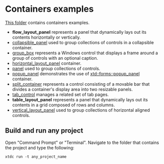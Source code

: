 # Containers examples

[This folder](.) contains containers examples.

* **flow_layout_panel** represents a panel that dynamically lays out its contents horizontally or vertically.
* [collapsible_panel](collapsible_panel/README.md) used to group collections of controls in a collapsible container.
* [group_box](group_box/README.md) represents a Windows control that displays a frame around a group of controls with an optional caption.
* [horizontal_layout_panel](horizontal_layout_panel/README.md) container.
* [panel](panel/README.md) used to group collections of controls.
* [popup_panel](popup_panel/README.md) demonstrates the use of [xtd::forms::popup_panel](https://gammasoft71.github.io/xtd/reference_guides/latest/classxtd_1_1forms_1_1popup__panel.html) container.
* [split_container](split_container/README.md) represents a control consisting of a movable bar that divides a container's display area into two resizable panels.
* [tab_control](tab_control/README.md) manages a related set of tab pages.
* **table_layout_panel** represents a panel that dynamically lays out its contents in a grid composed of rows and columns.
* [vertical_layout_panel](vertical_layout_panel/README.md) used to group collections of horizontal aligned controls.

## Build and run any project

Open "Command Prompt" or "Terminal". Navigate to the folder that contains the project and type the following:

```shell
xtdc run -t any_project_name
```
